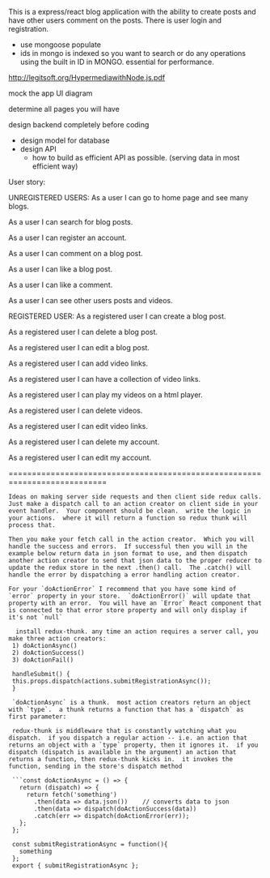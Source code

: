 This is a express/react blog application with the ability to create posts and have other users comment on the posts.  There is user login and registration.

- use mongoose populate
- ids in mongo is indexed so you want to search or do any operations using the built in ID in MONGO.  essential for performance.

http://legitsoft.org/HypermediawithNode.js.pdf

mock the app UI diagram

determine all pages you will have

design backend completely before coding
  - design model for database
  - design API
    - how to build as efficient API as possible.  (serving data in most efficient way)




User story:

UNREGISTERED USERS:
As a user I can go to home page and see many blogs.

As a user I can search for blog posts.

As a user I can register an account.

As a user I can comment on a blog post.

As a user I can like a blog post.

As a user I can like a comment.

As a user I can see other users posts and videos.

REGISTERED USER:
As a registered user I can create a blog post.

As a registered user I can delete a blog post.

As a registered user I can edit a blog post.

As a registered user I can add video links.

As a registered user I can have a collection of video links.

As a registered user I can play my videos on a html player.

As a registered user I can delete videos.

As a registered user I can edit video links.

As a registered user I can delete my account.

As a registered user I can edit my account.


===========================================================================

    Ideas on making server side requests and then client side redux calls.  Just make a dispatch call to an action creator on client side in your event handler.  Your component should be clean.  write the logic in your actions.  where it will return a function so redux thunk will process that.

    Then you make your fetch call in the action creator.  Which you will handle the success and errors.  If successful then you will in the example below return data in json format to use, and then dispatch another action creator to send that json data to the proper reducer to update the redux store in the next .then() call.  The .catch() will handle the error by dispatching a error handling action creator.

    For your `doActionError` I recommend that you have some kind of `error` property in your store.  `doActionError()` will update that property with an error.  You will have an `Error` React component that is connected to that error store property and will only display if it's not `null`

      install redux-thunk. any time an action requires a server call, you make three action creators:
     1) doActionAsync()
     2) doActionSuccess()
     3) doActionFail()

     handleSubmit() {
     this.props.dispatch(actions.submitRegistrationAsync());
     }

     `doActionAsync` is a thunk.  most action creators return an object with `type`.  a thunk returns a function that has a `dispatch` as first parameter:

     redux-thunk is middleware that is constantly watching what you dispatch.  if you dispatch a regular action -- i.e. an action that returns an object with a `type` property, then it ignores it.  if you dispatch (dispatch is available in the argument) an action that returns a function, then redux-thunk kicks in.  it invokes the function, sending in the store's dispatch method

     ```const doActionAsync = () => {
       return (dispatch) => {
         return fetch('something')
           .then(data => data.json())    // converts data to json
           .then(data => dispatch(doActionSuccess(data))
           .catch(err => dispatch(doActionError(err));
       };
     };

     const submitRegistrationAsync = function(){
       something
     };
     export { submitRegistrationAsync };
